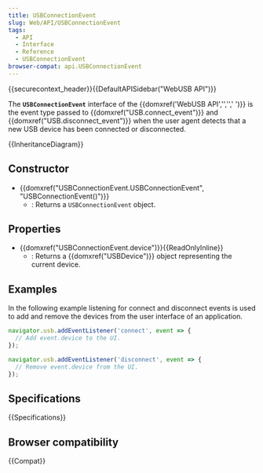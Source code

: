 ```yaml
---
title: USBConnectionEvent
slug: Web/API/USBConnectionEvent
tags:
  - API
  - Interface
  - Reference
  - USBConnectionEvent
browser-compat: api.USBConnectionEvent
---
```

{{securecontext_header}}{{DefaultAPISidebar("WebUSB API")}}

The **`USBConnectionEvent`** interface of the {{domxref('WebUSB API','','',' ')}} is the event type passed to {{domxref("USB.connect_event")}} and {{domxref("USB.disconnect_event")}} when the user agent detects that a new USB device has been connected or disconnected.

{{InheritanceDiagram}}

## Constructor

- {{domxref("USBConnectionEvent.USBConnectionEvent", "USBConnectionEvent()")}}
  - : Returns a `USBConnectionEvent` object.

## Properties

- {{domxref("USBConnectionEvent.device")}}{{ReadOnlyInline}}
  - : Returns a {{domxref("USBDevice")}} object representing the current device.

## Examples

In the following example listening for connect and disconnect events is used to add and remove the devices from the user interface of an application.

```js
navigator.usb.addEventListener('connect', event => {
  // Add event.device to the UI.
});

navigator.usb.addEventListener('disconnect', event => {
  // Remove event.device from the UI.
});
```

## Specifications

{{Specifications}}

## Browser compatibility

{{Compat}}
